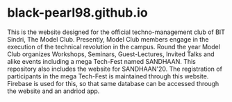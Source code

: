 # black-pearl98.github.io

This is the website designed for the official techno-management club of BIT Sindri, The Model Club.
Presently, Model Club members engage in the execution of the technical revolution in the campus.
Round the year Model Club organizes Workshops, Seminars, Guest-Lectures, Invited Talks and alike events including a mega Tech-Fest named SANDHAAN. 
This repository also includes the website for SANDHAAN'20. The registration of participants in the mega Tech-Fest is maintained through this website. Firebase is used for this, so that same database can be accessed through the website and an andriod app.
